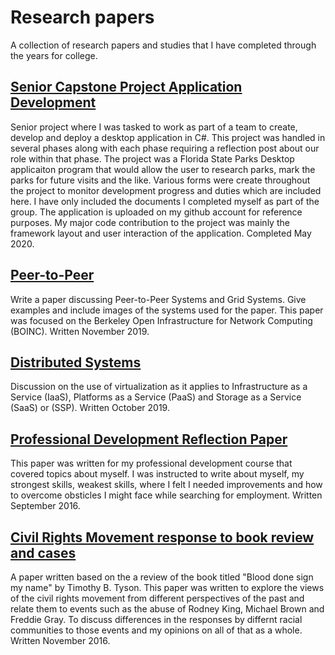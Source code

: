 # Research papers
A collection of research papers and studies that I have completed through the years for college.

## [Senior Capstone Project Application Development](SeniorCapstoneProject)
Senior project where I was tasked to work as part of a team to create, develop and deploy a desktop application in C#. This project was handled in several phases along with each phase requiring a reflection post about our role within that phase. The project was a Florida State Parks Desktop applicaiton program that would allow the user to research parks, mark the parks for future visits and the like. Various forms were create throughout the project to monitor development progress and duties which are included here. I have only included the documents I completed myself as part of the group. The application is uploaded on my github account for reference purposes. My major code contribution to the project was mainly the framework layout and user interaction of the application. Completed May 2020.

## [Peer-to-Peer](Peer-to-peer/peertopeer.pdf)

Write a paper discussing Peer-to-Peer Systems and Grid Systems. Give examples and include images of the systems used for the paper. This paper was focused on the Berkeley Open Infrastructure for Network Computing (BOINC). Written November 2019.

## [Distributed Systems](DistributedSystems/DistributedSystems.pdf)
Discussion on the use of virtualization as it applies to Infrastructure as a Service (IaaS), Platforms as a Service (PaaS) and Storage as a Service (SaaS) or (SSP). Written October 2019.
## [Professional Development Reflection Paper](ReflectionPaper/Reflection.pdf)
This paper was written for my professional development course that covered topics about myself. I was instructed to write about myself, my strongest skills, weakest skills, where I felt I needed improvements and how to overcome obsticles I might face while searching for employment. Written September 2016.

## [Civil Rights Movement response to book review and cases](CivilRightsMovement/Sugarcoatedcivilrightshistory.pdf)
A paper written based on the a review of the book titled "Blood done sign my name" by Timothy B. Tyson. This paper was written to explore the views of the civil rights movement from different perspectives of the past and relate them to events such as the abuse of Rodney King, Michael Brown and Freddie Gray. To discuss differences in the responses by differnt racial communities to those events and my opinions on all of that as a whole. Written November 2016.

